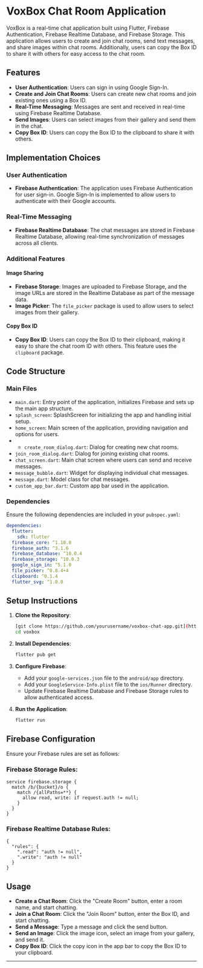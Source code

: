# VoxBox Chat Room Application

VoxBox is a real-time chat application built using Flutter, Firebase Authentication, Firebase Realtime Database, and Firebase Storage. This application allows users to create and join chat rooms, send text messages, and share images within chat rooms. Additionally, users can copy the Box ID to share it with others for easy access to the chat room.

## Features

- **User Authentication**: Users can sign in using Google Sign-In.
- **Create and Join Chat Rooms**: Users can create new chat rooms and join existing ones using a Box ID.
- **Real-Time Messaging**: Messages are sent and received in real-time using Firebase Realtime Database.
- **Send Images**: Users can select images from their gallery and send them in the chat.
- **Copy Box ID**: Users can copy the Box ID to the clipboard to share it with others.

## Implementation Choices

### User Authentication

- **Firebase Authentication**: The application uses Firebase Authentication for user sign-in. Google Sign-In is implemented to allow users to authenticate with their Google accounts.

### Real-Time Messaging

- **Firebase Realtime Database**: The chat messages are stored in Firebase Realtime Database, allowing real-time synchronization of messages across all clients.


### Additional Features

#### Image Sharing

- **Firebase Storage**: Images are uploaded to Firebase Storage, and the image URLs are stored in the Realtime Database as part of the message data.
- **Image Picker**: The `file_picker` package is used to allow users to select images from their gallery.

#### Copy Box ID
- **Copy Box ID**: Users can copy the Box ID to their clipboard, making it easy to share the chat room ID with others. This feature uses the `clipboard` package.

## Code Structure

### Main Files

- `main.dart`: Entry point of the application, initializes Firebase and sets up the main app structure.
- `splash_screen`: SplashScreen for initializing the app and handling initial setup.
- `home_screen`:  Main screen of the application, providing navigation and options for users.
- - `create_room_dialog.dart`: Dialog for creating new chat rooms.
- `join_room_dialog.dart`: Dialog for joining existing chat rooms.
- `chat_screen.dart`: Main chat screen where users can send and receive messages.
- `message_bubble.dart`: Widget for displaying individual chat messages.
- `message.dart`: Model class for chat messages.
- `custom_app_bar.dart`: Custom app bar used in the application.

### Dependencies

Ensure the following dependencies are included in your `pubspec.yaml`:

```yaml
dependencies:
  flutter:
    sdk: flutter
  firebase_core: ^1.10.0
  firebase_auth: ^3.1.6
  firebase_database: ^10.0.4
  firebase_storage: ^10.0.3
  google_sign_in: ^5.1.0
  file_picker: ^0.8.4+4
  clipboard: ^0.1.4
  flutter_svg: ^1.0.0
```

## Setup Instructions

1. **Clone the Repository**:

    ```bash
    [git clone https://github.com/yourusername/voxbox-chat-app.git](https://github.com/SivaranjanVithushan/Vox_Box.git)
    cd voxbox
    ```

2. **Install Dependencies**:

    ```bash
    flutter pub get
    ```

3. **Configure Firebase**:

    - Add your `google-services.json` file to the `android/app` directory.
    - Add your `GoogleService-Info.plist` file to the `ios/Runner` directory.
    - Update Firebase Realtime Database and Firebase Storage rules to allow authenticated access.

4. **Run the Application**:

    ```bash
    flutter run
    ```

## Firebase Configuration

Ensure your Firebase rules are set as follows:

### Firebase Storage Rules:

```plaintext
service firebase.storage {
  match /b/{bucket}/o {
    match /{allPaths=**} {
      allow read, write: if request.auth != null;
    }
  }
}
```

### Firebase Realtime Database Rules:

```plaintext
{
  "rules": {
    ".read": "auth != null",
    ".write": "auth != null"
  }
}
```

## Usage

- **Create a Chat Room**: Click the "Create Room" button, enter a room name, and start chatting.
- **Join a Chat Room**: Click the "Join Room" button, enter the Box ID, and start chatting.
- **Send a Message**: Type a message and click the send button.
- **Send an Image**: Click the image icon, select an image from your gallery, and send it.
- **Copy Box ID**: Click the copy icon in the app bar to copy the Box ID to your clipboard.
  
---
